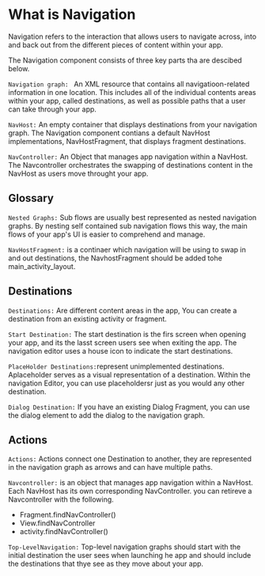 # What is Navigation
Navigation refers to the interaction that allows users to navigate across, into and back out from the different pieces of content within your app. 

The Navigation component consists of three key parts tha are descibed below. 


`Navigation graph: ` An XML resource that contains all navigatioon-related information in one location. This includes all of the individual contents areas within your app, called destinations, as well as possible paths that a user can take through your app. 

`NavHost:` An empty container that displays destinations from your navigation graph. The Navigation component contians a default NavHost implementations, NavHostFragment, that displays fragment destinations. 

`NavController:` An Object that manages app navigation within a NavHost. The Navcontroller orchestrates the swapping of destinations content in the NavHost as users move throught your app. 




## Glossary

`Nested Graphs:` Sub flows are usually best represented as nested navigation graphs. By nesting self contained sub navigation flows this way, the main flows of your app's UI is easier to comprehend and manage. 

`NavHostFragment:` is a continaer which navigation will be using to swap in and out destinations, the NavhostFragment should be added tohe main_activity_layout.

## Destinations
`Destinations:` Are different content areas in the app, You can create a destination from an existing activity or fragment.

`Start Destination:` The start destination is the firs screen when opening your app, and its the lasst screen users see when exiting the app. The navigation editor uses a house icon to indicate the start destinations. 

`PlaceHolder Destinations:`represent unimplemented destinations. Aplaceholder serves as a visual representation of a destination. Within the navigation Editor, you can use placeholdersr just as you would any other destination. 

`Dialog Destination:` If you have an existing Dialog Fragment, you can use the dialog element to add the dialog to the navigation graph. 

## Actions
`Actions:` Actions connect one Destination to another, they are represented in the navigation graph as arrows and can have multiple paths.

`Navcontroller:` is an object that manages app navigation within a NavHost. Each NavHost has its own corresponding NavController. you can retireve a Navcontroller with the following. 
- Fragment.findNavController()
- View.findNavController
- activity.findNavController()



`Top-LevelNavigation:` Top-level navigation graphs should start with the initial destination the user sees when launching he app and should include the destinations that thye see as they move about your app. 






